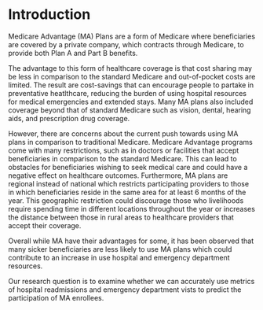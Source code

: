 # Introduction

Medicare Advantage (MA) Plans are a form of Medicare where beneficiaries are covered by a private company, which contracts through Medicare, to provide both Plan A and Part B benefits. 

The advantage to this form of healthcare coverage is that cost sharing may be less in comparison to the standard Medicare and out-of-pocket costs are limited. The result are cost-savings that can encourage people to partake in preventative heatlthcare, reducing the burden of using hospital resources for medical emergencies and extended stays. Many MA plans also included coverage beyond that of standard Medicare such as vision, dental, hearing aids, and prescription drug coverage.

However, there are concerns about the current push towards using MA plans in comparison to traditional Medicare. Medicare Advantage programs come with many restrictions, such as in doctors or facilities that accept beneficiaries in comparison to the standard Medicare. This can lead to obstacles for beneficiaries wishing to seek medical care and could have a negative effect on healthcare outcomes. Furthermore, MA plans are regional instead of national which restricts participating providers to those in which beneficiaries reside in the same area for at least 6 months of the year. This geographic restriction could discourage those who livelihoods require spending time in different locations throughout the year or increases the distance between those in rural areas to healthcare providers that accept their coverage. 

Overall while MA have their advantages for some, it has been observed that many sicker beneficiaries are less likely to use MA plans which could contribute to an increase in use hospital and emergency department resources. 

Our research question is to examine whether we can accurately use metrics of hospital readmissions and emergency department vists to predict the participation of MA enrollees.
